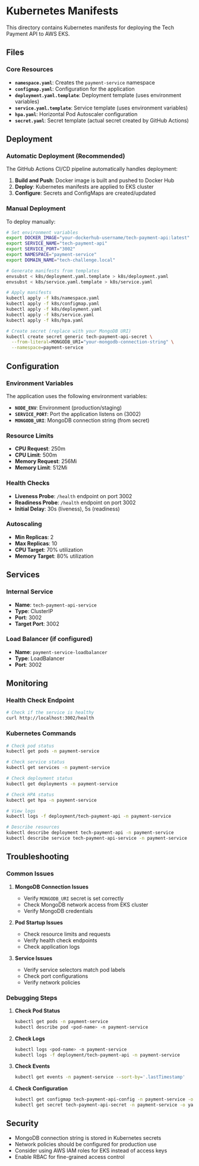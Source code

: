 # Kubernetes Manifests

This directory contains Kubernetes manifests for deploying the Tech Payment API to AWS EKS.

## Files

### Core Resources

- **`namespace.yaml`**: Creates the `payment-service` namespace
- **`configmap.yaml`**: Configuration for the application
- **`deployment.yaml.template`**: Deployment template (uses environment variables)
- **`service.yaml.template`**: Service template (uses environment variables)
- **`hpa.yaml`**: Horizontal Pod Autoscaler configuration
- **`secret.yaml`**: Secret template (actual secret created by GitHub Actions)

## Deployment

### Automatic Deployment (Recommended)

The GitHub Actions CI/CD pipeline automatically handles deployment:

1. **Build and Push**: Docker image is built and pushed to Docker Hub
2. **Deploy**: Kubernetes manifests are applied to EKS cluster
3. **Configure**: Secrets and ConfigMaps are created/updated

### Manual Deployment

To deploy manually:

```bash
# Set environment variables
export DOCKER_IMAGE="your-dockerhub-username/tech-payment-api:latest"
export SERVICE_NAME="tech-payment-api"
export SERVICE_PORT="3002"
export NAMESPACE="payment-service"
export DOMAIN_NAME="tech-challenge.local"

# Generate manifests from templates
envsubst < k8s/deployment.yaml.template > k8s/deployment.yaml
envsubst < k8s/service.yaml.template > k8s/service.yaml

# Apply manifests
kubectl apply -f k8s/namespace.yaml
kubectl apply -f k8s/configmap.yaml
kubectl apply -f k8s/deployment.yaml
kubectl apply -f k8s/service.yaml
kubectl apply -f k8s/hpa.yaml

# Create secret (replace with your MongoDB URI)
kubectl create secret generic tech-payment-api-secret \
  --from-literal=MONGODB_URI="your-mongodb-connection-string" \
  --namespace=payment-service
```

## Configuration

### Environment Variables

The application uses the following environment variables:

- **`NODE_ENV`**: Environment (production/staging)
- **`SERVICE_PORT`**: Port the application listens on (3002)
- **`MONGODB_URI`**: MongoDB connection string (from secret)

### Resource Limits

- **CPU Request**: 250m
- **CPU Limit**: 500m
- **Memory Request**: 256Mi
- **Memory Limit**: 512Mi

### Health Checks

- **Liveness Probe**: `/health` endpoint on port 3002
- **Readiness Probe**: `/health` endpoint on port 3002
- **Initial Delay**: 30s (liveness), 5s (readiness)

### Autoscaling

- **Min Replicas**: 2
- **Max Replicas**: 10
- **CPU Target**: 70% utilization
- **Memory Target**: 80% utilization

## Services

### Internal Service

- **Name**: `tech-payment-api-service`
- **Type**: ClusterIP
- **Port**: 3002
- **Target Port**: 3002

### Load Balancer (if configured)

- **Name**: `payment-service-loadbalancer`
- **Type**: LoadBalancer
- **Port**: 3002

## Monitoring

### Health Check Endpoint

```bash
# Check if the service is healthy
curl http://localhost:3002/health
```

### Kubernetes Commands

```bash
# Check pod status
kubectl get pods -n payment-service

# Check service status
kubectl get services -n payment-service

# Check deployment status
kubectl get deployments -n payment-service

# Check HPA status
kubectl get hpa -n payment-service

# View logs
kubectl logs -f deployment/tech-payment-api -n payment-service

# Describe resources
kubectl describe deployment tech-payment-api -n payment-service
kubectl describe service tech-payment-api-service -n payment-service
```

## Troubleshooting

### Common Issues

1. **MongoDB Connection Issues**
   - Verify `MONGODB_URI` secret is set correctly
   - Check MongoDB network access from EKS cluster
   - Verify MongoDB credentials

2. **Pod Startup Issues**
   - Check resource limits and requests
   - Verify health check endpoints
   - Check application logs

3. **Service Issues**
   - Verify service selectors match pod labels
   - Check port configurations
   - Verify network policies

### Debugging Steps

1. **Check Pod Status**
   ```bash
   kubectl get pods -n payment-service
   kubectl describe pod <pod-name> -n payment-service
   ```

2. **Check Logs**
   ```bash
   kubectl logs <pod-name> -n payment-service
   kubectl logs -f deployment/tech-payment-api -n payment-service
   ```

3. **Check Events**
   ```bash
   kubectl get events -n payment-service --sort-by='.lastTimestamp'
   ```

4. **Check Configuration**
   ```bash
   kubectl get configmap tech-payment-api-config -n payment-service -o yaml
   kubectl get secret tech-payment-api-secret -n payment-service -o yaml
   ```

## Security

- MongoDB connection string is stored in Kubernetes secrets
- Network policies should be configured for production use
- Consider using AWS IAM roles for EKS instead of access keys
- Enable RBAC for fine-grained access control 